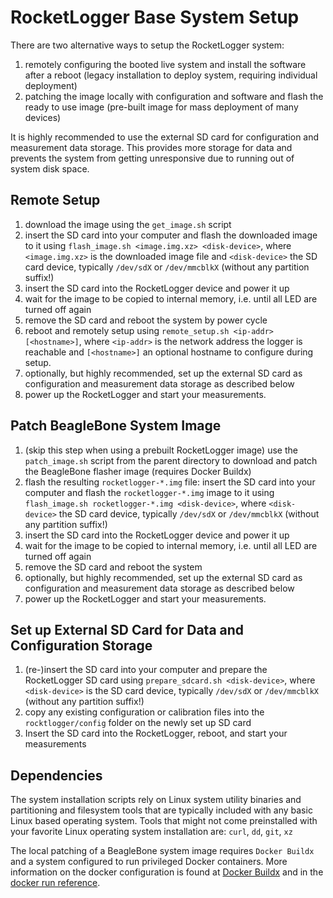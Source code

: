 # RocketLogger Base System Setup

There are two alternative ways to setup the RocketLogger system:
1. remotely configuring the booted live system and install the software after a reboot (legacy
   installation to deploy system, requiring individual deployment)
2. patching the image locally with configuration and software and flash the ready to use image
   (pre-built image for mass deployment of many devices)

It is highly recommended to use the external SD card for configuration and measurement data
storage. This provides more storage for data and prevents the system from getting unresponsive
due to running out of system disk space.


## Remote Setup

1. download the image using the `get_image.sh` script
2. insert the SD card into your computer and flash the downloaded image to it using
   `flash_image.sh <image.img.xz> <disk-device>`, where `<image.img.xz>` is the downloaded image
   file and `<disk-device>` the SD card device, typically `/dev/sdX` or `/dev/mmcblkX` (without
   any partition suffix!)
3. insert the SD card into the RocketLogger device and power it up
4. wait for the image to be copied to internal memory, i.e. until all LED are turned off again
5. remove the SD card and reboot the system by power cycle
6. reboot and remotely setup using `remote_setup.sh <ip-addr> [<hostname>]`, where `<ip-addr>` is
   the network address the logger is reachable and `[<hostname>]` an optional hostname to
   configure during setup.
7. optionally, but highly recommended, set up the external SD card as configuration and
   measurement data storage as described below
8. power up the RocketLogger and start your measurements.


## Patch BeagleBone System Image

1. (skip this step when using a prebuilt RocketLogger image) use the `patch_image.sh` script from 
   the parent directory to download and patch the BeagleBone flasher image (requires Docker Buildx)
3. flash the resulting `rocketlogger-*.img` file: insert the SD card into your computer and flash
   the `rocketlogger-*.img` image to it using `flash_image.sh rocketlogger-*.img <disk-device>`,
   where `<disk-device>` the SD card device, typically `/dev/sdX` or `/dev/mmcblkX` (without any
   partition suffix!)
4. insert the SD card into the RocketLogger device and power it up
5. wait for the image to be copied to internal memory, i.e. until all LED are turned off again
6. remove the SD card and reboot the system
7. optionally, but highly recommended, set up the external SD card as configuration and
   measurement data storage as described below
8. power up the RocketLogger and start your measurements.


## Set up External SD Card for Data and Configuration Storage

1. (re-)insert the SD card into your computer and prepare the RocketLogger SD card using
   `prepare_sdcard.sh <disk-device>`, where `<disk-device>` is the SD card device, typically
   `/dev/sdX` or `/dev/mmcblkX` (without any partition suffix!)
2. copy any existing configuration or calibration files into the `rocktlogger/config` folder
   on the newly set up SD card
3. Insert the SD card into the RocketLogger, reboot, and start your measurements


## Dependencies

The system installation scripts rely on Linux system utility binaries and partitioning and
filesystem tools that are typically included with any basic Linux based operating system.
Tools that might not come preinstalled with your favorite Linux operating system installation are:
`curl`, `dd`, `git`, `xz`

The local patching of a BeagleBone system image requires `Docker Buildx` and a system configured
to run privileged Docker containers. More information on the docker configuration is found at
[Docker Buildx](https://docs.docker.com/buildx/working-with-buildx/) and in the
[docker run reference](https://docs.docker.com/engine/reference/run/#runtime-privilege-and-linux-capabilities).
